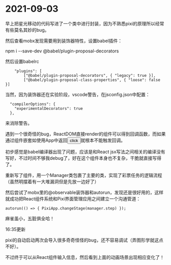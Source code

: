 # 2021-09-03

早上把星光移动的代码写进了一个类中进行封装，因为不熟悉pixi的原理所以经常有些莫名其妙的bug。

然后查看mobx发现需要用到装饰器特性，设置babel插件：

npm i --save-dev @babel/plugin-proposal-decorators

然后设置babelrc
```
    "plugins": [
        ["@babel/plugin-proposal-decorators", { "legacy": true }],
        ["@babel/plugin-proposal-class-properties", { "loose": false }]
```

当然，因为装饰器还在实验阶段，vscode警告，在jsconfig.json中配置：
```
  "compilerOptions": {
    "experimentalDecorators": true
  },
```
来消除警告。

遇到一个很奇怪的bug，ReactDOM直接render的组件可以得到回调函数，而如果通过组件嵌套如使用App中返回<button onClick={}>click</button>就根本不能触发回调。

初步感觉是babel编译器出现了问题，应该是和React jsx写法之间相关的编译没有写好，不过时间不够我debug了，好在这个组件本身也不复杂，干脆就直接写得了。

重新写了组件，用一个Manager类包裹了主要的类，实现了彩票任务的逻辑流程（虽然明摆着有一大堆漏洞但是先放一边好了）

然后尝试了mobx里的@observable装饰器和autorun，发现还是很好用的，这样就成功把React组件系统和Pixi界面管理应用之间建立一个沟通管道：

```
autorun(() => { PixiApp.changeStage(manager.step) });
```

麻雀虽小，五脏俱全哈！

16:35更新

pixi的自动启动两次会导入很多奇奇怪怪的bug，还不容易调试（弄图形学就这点不好）。

不过终于可以从React组件输入信息，然后看到上面的动画场景出现相应变化了！